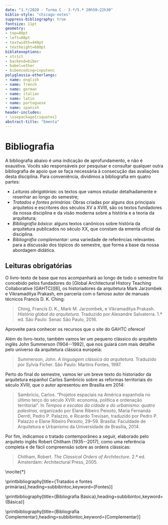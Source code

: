 ```yaml
---
date: "1.º/2020 · Turma C · 3.ª/5.ª 20h50–22h30"
biblio-style: "chicago-notes"
suppress-bibliography: true
fontsize: 11pt
geometry:
- top=80pt
- left=80pt
- textwidth=440pt
- textheight=680pt
biblatexoptions:
- strict
- backend=biber
- babel=other
- bibencoding=inputenc
polyglossia-otherlangs:
- name: english
- name: french
- name: german
- name: italian
- name: latin
- name: portuguese
- name: spanish
header-includes:
- \usepackage{csquotes}
abstract-title: "Ementa"
---
```


Bibliografia
============

A bibliografia abaixo é uma indicação de aprofundamento, e não é
exaustiva. Vocês são responsáveis por pesquisar e consultar qualquer
outra bibliografia de apoio que se faça necessária à consecução das
avaliações desta disciplina. Para conveniência, dividimos a bibliografia
em quatro partes:

- *Leituras obrigatórias:* os textos que vamos estudar detalhadamente e
  resenhar ao longo do semestre;
- *Tratados e fontes primárias:* Obras criadas por alguns dos principais
  arquitetos e escritores dos séculos XV a XVIII, são os textos
  fundadores da nossa disciplina e da visão moderna sobre a história e a
  teoria da arquitetura;
- *Bibliografia básica:* alguns textos canônicos sobre história da
  arquitetura publicados no século XX, que constam da ementa oficial da
  disciplina.
- *Bibliografia complementar:* uma variedade de referências relevantes
  para a discussão dos tópicos do semestre, que forma a base da nossa
  abordagem didática.

Leituras obrigatórias
---------------------

O livro-texto de base que nos acompanhará ao longo de todo o semestre
foi concebido pelos fundadores do [Global Architectural History Teaching
Collaborative (GAHTC)][6], os historiadores da arquitetura Mark
Jarzombek e Vikramaditya Prakash, em parceria com o famoso autor de
manuais técnicos Francis D. K. Ching:

> Ching, Francis D. K., Mark M. Jarzombek, e Vikramaditya Prakash.
> *História global da arquitetura.* Traduzido por Alexandre Salvaterra.
> 1.ª ed. São Paulo: Senac São Paulo, 2016.

Aproveite para conhecer os recursos que o site do GAHTC oferece!

Além do livro-texto, também vamos ler um pequeno clássico do arquiteto
inglês John Summerson (1904--1992), que nos guiará com mais detalhe pelo
universo da arquitetura clássica europeia:

> Summerson, John. *A linguagem clássica da arquitetura.* Traduzido por
> Sylvia Ficher. São Paulo: Martins Fontes, 1997.

Perto do final do semestre, vamos ler um breve texto do historiador da
arquitetura espanhol Carlos Sambricio sobre as reformas territoriais do
século XVIII, que o autor apresentou em Brasília em 2014:

> Sambricio, Carlos. “Projetos espaciais na América espanhola no último
> terço do século XVIII: economia, política e ordenação territorial”. In
> *Tempos e escalas da cidade e do urbanismo: quatro palestras,*
> organizado por Elane Ribeiro Peixoto, Maria Fernanda Derntl, Pedro P.
> Palazzo, e Ricardo Trevisan, traduzido por Pedro P. Palazzo e Elane
> Ribeiro Peixoto, 29–59. Brasília: Faculdade de Arquitetura e Urbanismo
> da Universidade de Brasília, 2014.

Por fim, indicamos o tratado contemporâneo a seguir, elaborado pelo
arquiteto inglês Robert Chitham (1935--2017), como uma referência
completa e de fácil compreensão sobre as ordens clássicas:

> Chitham, Robert. *The Classical Orders of Architecture.* 2.ª ed.
> Amsterdam: Architectural Press, 2005.

\nocite{*}

\printbibliography[title={Tratados e fontes primárias},heading=subbibintoc,keyword={Fontes}]

\printbibliography[title={Bibliografia Básica},heading=subbibintoc,keyword={Básica}]

\printbibliography[title={Bibliografia Complementar},heading=subbibintoc,keyword={Complementar}]

